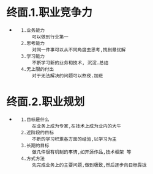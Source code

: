 #   终面.1.职业竞争力

*       1.业务能力
            可以做到行业第一
        2.思考能力
            对同一件事可以从不同角度去思考,找到最优解
        3.学习能力
            不断学习新的业务和技术, 沉淀.总结
        4.无上限的付出
            对于无法解决的问题可以熬夜.加班
                

#   终面.2.职业规划

*       1.目标是什么
            在业务上成为专家,在技术上成为业内的大牛
        2.近阶段的目标
            不断的学习积累各方面的经验,以学习为主
        3.长期的目标
            做几件很有机制的事情,如开源作品,技术框架 等
        4.方式方法
            先完成业务上的主要问题,做到极致,然后逐步向目标靠拢